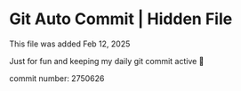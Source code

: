 # Git Auto Commit | Hidden File

This file was added Feb 12, 2025

Just for fun and keeping my daily git commit active 🤪

commit number: 2750626
